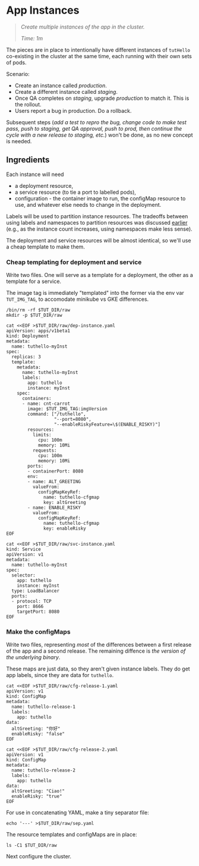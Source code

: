 # App Instances

> _Create multiple instances of the app in the cluster._
>
> _Time: 1m_

The pieces are in place to intentionally have different
instances of `tutHello` co-existing in the cluster at
the same time, each running with their own sets of
pods.

Scenario:

 * Create an instance called _production_.
 * Create a different instance called _staging_.
 * Once QA completes on _staging_, upgrade _production_
   to match it.  This is the rollout.
 * Users report a bug in production. Do a rollback.

Subsequent steps (_add a test to repro the bug, change
code to make test pass, push to staging, get QA
approval, push to prod, then continue the cycle with a
new release to staging, etc._) won't be done, as no new
concept is needed.

## Ingredients

Each instance will need

 * a deployment resource,
 * a service resource (to tie a port to labelled pods),
 * configuration - the container image to run, the
   configMap resource to use, and whatever else needs
   to change in the deployment.

Labels will be used to partition instance resources.
The tradeoffs between using labels and namespaces to
partition resources was discussed
[earlier](/review/namespaces) (e.g., as the instance
count increases, using namespaces make less sense).

The deployment and service resources will be almost
identical, so we'll use a cheap template to make them.

### Cheap templating for deployment and service

Write two files.  One will serve as a template for a
deployment, the other as a template for a service.

The image tag is immediately "templated" into the
former via the env var `TUT_IMG_TAG`, to accomodate
minikube vs GKE differences.

<!-- @clearDirectory @test -->
```
/bin/rm -rf $TUT_DIR/raw
mkdir -p $TUT_DIR/raw
```

<!-- @writeDeploymentTemplate @test -->
```
cat <<EOF >$TUT_DIR/raw/dep-instance.yaml
apiVersion: apps/v1beta1
kind: Deployment
metadata:
  name: tuthello-myInst
spec:
  replicas: 3
  template:
    metadata:
      name: tuthello-myInst
      labels:
        app: tuthello
        instance: myInst
    spec:
      containers:
      - name: cnt-carrot
        image: $TUT_IMG_TAG:imgVersion
        command: ["/tuthello",
                  "--port=8080",
                  "--enableRiskyFeature=\$(ENABLE_RISKY)"]
        resources:
          limits:
            cpu: 100m
            memory: 10Mi
          requests:
            cpu: 100m
            memory: 10Mi
        ports:
        - containerPort: 8080
        env:
        - name: ALT_GREETING
          valueFrom:
            configMapKeyRef:
              name: tuthello-cfgmap
              key: altGreeting
        - name: ENABLE_RISKY
          valueFrom:
            configMapKeyRef:
              name: tuthello-cfgmap
              key: enableRisky
EOF
```

<!-- @writeServiceTemplate @test -->
```
cat <<EOF >$TUT_DIR/raw/svc-instance.yaml
kind: Service
apiVersion: v1
metadata:
  name: tuthello-myInst
spec:
  selector:
    app: tuthello
    instance: myInst
  type: LoadBalancer
  ports:
  - protocol: TCP
    port: 8666
    targetPort: 8080
EOF
```

### Make the configMaps

Write two files, representing _most_ of the differences
between a first release of the app and a second
release.  The remaining diffence is _the version of the
underlying binary_.

These maps are just data, so they aren't given instance
labels.  They do get app labels, since they are data
for `tuthello`.

<!-- @mapForRelease1 @test -->
```
cat <<EOF >$TUT_DIR/raw/cfg-release-1.yaml
apiVersion: v1
kind: ConfigMap
metadata:
  name: tuthello-release-1
  labels:
    app: tuthello
data:
  altGreeting: "你好"
  enableRisky: "false"
EOF
```

<!-- @mapForRelease2 @test -->
```
cat <<EOF >$TUT_DIR/raw/cfg-release-2.yaml
apiVersion: v1
kind: ConfigMap
metadata:
  name: tuthello-release-2
  labels:
    app: tuthello
data:
  altGreeting: "Ciao!"
  enableRisky: "true"
EOF
```

For use in concatenating YAML, make a tiny separator file:


<!-- @mapForRelease2 @test -->
```
echo '---' >$TUT_DIR/raw/sep.yaml
```

The resource templates and configMaps are in place:
<!-- @list @test -->
```
ls -C1 $TUT_DIR/raw
```

Next configure the cluster.
